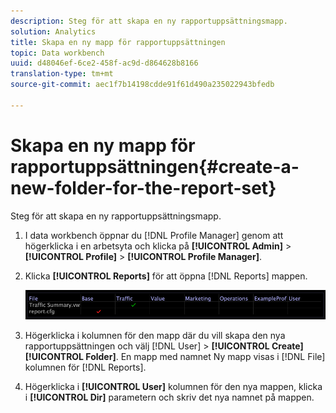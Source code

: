 ```yaml
---
description: Steg för att skapa en ny rapportuppsättningsmapp.
solution: Analytics
title: Skapa en ny mapp för rapportuppsättningen
topic: Data workbench
uuid: d48046ef-6ce2-458f-ac9d-d864628b8166
translation-type: tm+mt
source-git-commit: aec1f7b14198cdde91f61d490a235022943bfedb

---
```



# Skapa en ny mapp för rapportuppsättningen{#create-a-new-folder-for-the-report-set}

Steg för att skapa en ny rapportuppsättningsmapp.

1. I data workbench öppnar du [!DNL Profile Manager] genom att högerklicka i en arbetsyta och klicka på **[!UICONTROL Admin]** > **[!UICONTROL Profile]** > **[!UICONTROL Profile Manager]**.
1. Klicka **[!UICONTROL Reports]** för att öppna [!DNL Reports] mappen.

   ![Steginformation](assets/vis_Reports_Manager.png)

1. Högerklicka i kolumnen för den mapp där du vill skapa den nya rapportuppsättningen och välj [!DNL User] > **[!UICONTROL Create]** **[!UICONTROL Folder]**. En mapp med namnet Ny mapp visas i [!DNL File] kolumnen för [!DNL Reports].
1. Högerklicka i **[!UICONTROL User]** kolumnen för den nya mappen, klicka i **[!UICONTROL Dir]** parametern och skriv det nya namnet på mappen.
